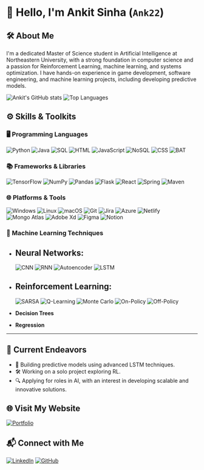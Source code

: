 # 👋 Hello, I'm Ankit Sinha (`Ank22`)

## 🛠️ About Me
I'm a dedicated Master of Science student in Artificial Intelligence at Northeastern University, with a strong foundation in computer science and a passion for Reinforcement Learning, machine learning, and systems optimization. I have hands-on experience in game development, software engineering, and machine learning projects, including developing predictive models.

![Ankit's GitHub stats](https://github-readme-stats.vercel.app/api?username=Ank-22&show_icons=true&theme=radical)
![Top Languages](https://github-readme-stats.vercel.app/api/top-langs/?username=Ank-22&layout=compact&theme=radical)

## ⚙️ Skills & Toolkits

### 🖥️ Programming Languages
![Python](https://img.shields.io/badge/Python-3670A0?style=for-the-badge&logo=python&logoColor=ffdd54)
![Java](https://img.shields.io/badge/Java-ED8B00?style=for-the-badge&logo=java&logoColor=white)
![SQL](https://img.shields.io/badge/SQL-025E8C?style=for-the-badge&logo=amazon-dynamodb&logoColor=white)
![HTML](https://img.shields.io/badge/HTML-E34F26?style=for-the-badge&logo=html5&logoColor=white)
![JavaScript](https://img.shields.io/badge/JavaScript-F7DF1E?style=for-the-badge&logo=javascript&logoColor=black)
![NoSQL](https://img.shields.io/badge/NoSQL-00E676?style=for-the-badge&logo=mongodb&logoColor=white)
![CSS](https://img.shields.io/badge/CSS-1572B6?style=for-the-badge&logo=css3&logoColor=white)
![BAT](https://img.shields.io/badge/BAT-4A4A4A?style=for-the-badge&logo=windows-terminal&logoColor=white)

### 📚 Frameworks & Libraries
![TensorFlow](https://img.shields.io/badge/TensorFlow-FF6F00?style=for-the-badge&logo=tensorflow&logoColor=white)
![NumPy](https://img.shields.io/badge/NumPy-013243?style=for-the-badge&logo=numpy&logoColor=white)
![Pandas](https://img.shields.io/badge/Pandas-150458?style=for-the-badge&logo=pandas&logoColor=white)
![Flask](https://img.shields.io/badge/Flask-000000?style=for-the-badge&logo=flask&logoColor=white)
![React](https://img.shields.io/badge/React-61DAFB?style=for-the-badge&logo=react&logoColor=black)
![Spring](https://img.shields.io/badge/Spring-6DB33F?style=for-the-badge&logo=spring&logoColor=white)
![Maven](https://img.shields.io/badge/Maven-C71A36?style=for-the-badge&logo=apache-maven&logoColor=white)

### 🌐 Platforms & Tools
![Windows](https://img.shields.io/badge/Windows-0078D6?style=for-the-badge&logo=windows&logoColor=white)
![Linux](https://img.shields.io/badge/Linux-FCC624?style=for-the-badge&logo=linux&logoColor=black)
![macOS](https://img.shields.io/badge/macOS-000000?style=for-the-badge&logo=apple&logoColor=white)
![Git](https://img.shields.io/badge/Git-F05032?style=for-the-badge&logo=git&logoColor=white)
![Jira](https://img.shields.io/badge/Jira-0052CC?style=for-the-badge&logo=jira&logoColor=white)
![Azure](https://img.shields.io/badge/Azure-0078D4?style=for-the-badge&logo=microsoft-azure&logoColor=white)
![Netlify](https://img.shields.io/badge/Netlify-00C7B7?style=for-the-badge&logo=netlify&logoColor=white)
![Mongo Atlas](https://img.shields.io/badge/Mongo%20Atlas-47A248?style=for-the-badge&logo=mongodb&logoColor=white)
![Adobe Xd](https://img.shields.io/badge/Adobe%20Xd-FF61F6?style=for-the-badge&logo=adobexd&logoColor=white)
![Figma](https://img.shields.io/badge/Figma-F24E1E?style=for-the-badge&logo=figma&logoColor=white)
![Notion](https://img.shields.io/badge/Notion-000000?style=for-the-badge&logo=notion&logoColor=white)

### 🧠 Machine Learning Techniques
- **Neural Networks**:
  -
    ![CNN](https://img.shields.io/badge/CNN-%232A2A2A?style=for-the-badge&logo=codeforces&logoColor=white)
    ![RNN](https://img.shields.io/badge/RNN-%232A2A2A?style=for-the-badge&logo=codeforces&logoColor=white)
    ![Autoencoder](https://img.shields.io/badge/Autoencoder-%232A2A2A?style=for-the-badge&logo=codeforces&logoColor=white)
    ![LSTM](https://img.shields.io/badge/LSTM-%232A2A2A?style=for-the-badge&logo=codeforces&logoColor=white)

- **Reinforcement Learning**:
  -
    ![SARSA](https://img.shields.io/badge/SARSA-%23333333?style=for-the-badge&logo=codeforces&logoColor=white)
    ![Q-Learning](https://img.shields.io/badge/Q--Learning-%23333333?style=for-the-badge&logo=codeforces&logoColor=white)
    ![Monte Carlo](https://img.shields.io/badge/Monte%20Carlo-%23333333?style=for-the-badge&logo=codeforces&logoColor=white)
    ![On-Policy](https://img.shields.io/badge/On--Policy-%23333333?style=for-the-badge&logo=codeforces&logoColor=white)
    ![Off-Policy](https://img.shields.io/badge/Off--Policy-%23333333?style=for-the-badge&logo=codeforces&logoColor=white)

- **Decision Trees**
- **Regression**


---

## 🚀 Current Endeavors
- 🌱 Building predictive models using advanced LSTM techniques.
- 🛠️ Working on a solo project exploring RL.
- 🔍 Applying for roles in AI, with an interest in developing scalable and innovative solutions.

## 🌐 Visit My Website
[![Portfolio](https://img.shields.io/badge/Portfolio-ankitsinha.net-%230077B5?style=for-the-badge&logo=About.me&logoColor=white)](https://ankitsinha.net)


## 📬 Connect with Me
[![LinkedIn](https://img.shields.io/badge/LinkedIn-0077B5?style=for-the-badge&logo=linkedin&logoColor=white)](https://www.linkedin.com/in/ank22)
[![GitHub](https://img.shields.io/badge/GitHub-181717?style=for-the-badge&logo=github&logoColor=white)](https://github.com/Ank-22)
